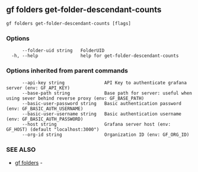 ## gf folders get-folder-descendant-counts



```
gf folders get-folder-descendant-counts [flags]
```

### Options

```
      --folder-uid string   FolderUID
  -h, --help                help for get-folder-descendant-counts
```

### Options inherited from parent commands

```
      --api-key string               API Key to authenticate grafana server (env: GF_API_KEY)
      --base-path string             Base path for server: useful when using sever behind reverse proxy (env: GF_BASE_PATH)
      --basic-user-password string   Basic authentication password (env: GF_BASIC_AUTH_USERNAME)
      --basic-user-username string   Basic authentication username (env: GF_BASIC_AUTH_PASSWORD)
      --host string                  Grafana server host (env: GF_HOST) (default "localhost:3000")
      --org-id string                Organization ID (env: GF_ORG_ID)
```

### SEE ALSO

* [gf folders](gf_folders.md)	 - 

